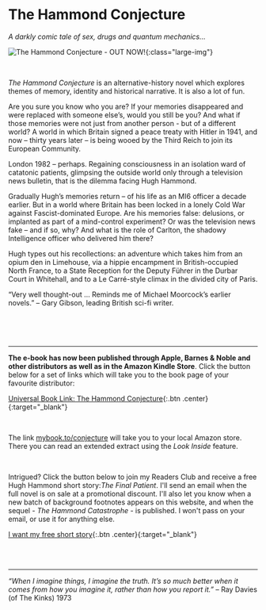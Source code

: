 ﻿---
layout: home
menu: home
---

# The Hammond Conjecture
*A darkly comic tale of sex, drugs and quantum mechanics…*

![The Hammond Conjecture - **OUT NOW!**](/assets/img/hammond.png){:class="large-img"}

<br/>

*The Hammond Conjecture* is an alternative-history novel which explores themes of memory, identity and historical narrative. It is also a lot of fun.

Are you sure you know who you are? If your memories disappeared and were replaced with someone else’s, would you still be you? And what if those memories were not just from another person - but of a different world? A world in which Britain signed a peace treaty with Hitler in 1941, and now – thirty years later – is being wooed by the Third Reich to join its European Community.

London 1982 – perhaps. Regaining consciousness in an isolation ward of catatonic patients, glimpsing the outside world only through a television news bulletin, that is the dilemma facing Hugh Hammond.

Gradually Hugh’s memories return – of his life as an MI6 officer a decade earlier. But in a world where Britain has been locked in a lonely Cold War against Fascist-dominated Europe. Are his memories false: delusions, or implanted as part of a mind-control experiment? Or was the television news fake – and if so, why? And what is the role of Carlton, the shadowy Intelligence officer who delivered him there?

Hugh types out his recollections: an adventure which takes him from an opium den in Limehouse, via a hippie encampment in British-occupied North France, to a State Reception for the Deputy Führer in the Durbar Court in Whitehall, and to a Le Carré-style climax in the divided city of Paris.


“Very well thought-out … Reminds me of Michael Moorcock’s earlier novels.” – Gary Gibson, leading British sci-fi writer.

​
<br/>
<br/>
<br/>

---

**The e-book has now been published through Apple, Barnes & Noble and other distributors as well as in the Amazon Kindle Store**. Click the button below for a set of links which will take you to the book page of your favourite distributor:

[Universal Book Link: The Hammond Conjecture](https://books2read.com/u/4Dyygr){:.btn .center}{:target="_blank"}

<br/>

The link [mybook.to/conjecture](https://mybook.to/conjecture) will take you to your local Amazon store. There you can read an extended extract using the *Look Inside* feature.

<br/>

Intrigued? Click the button below to join my Readers Club and receive a free Hugh Hammond short story:*The Final Patient*. I'll send an email when the full novel is on sale at a promotional discount. I'll also let you know when a new batch of background footnotes appears on this website, and when the sequel - *The Hammond Catastrophe* - is published. I won't pass on your email, or use it for anything else.


[I want my free short story](http://cm.pn/4bc0){:.btn .center}{:target="_blank"}

<br/>
<br/>

---
_“When I imagine things, I imagine the truth. It’s so much better when it comes from how you imagine it, rather than how you report it.”_ – Ray Davies (of The Kinks) 1973
